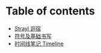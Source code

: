 # Table of contents

* [Strayl 迴宿](README.md)
* [符号及基础书写](symbols.md)
* [时间线笔记 Timeline](timeline.md)
